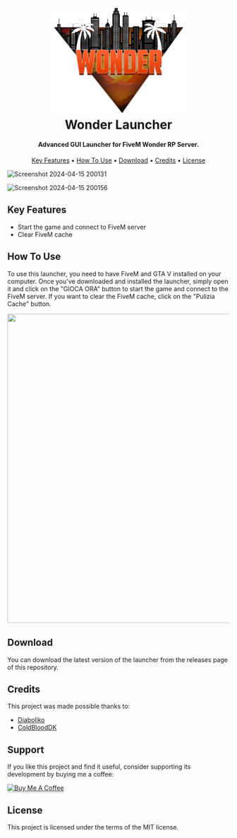 <h1 align="center">
    <br>
    <img src="images\logo.png" alt="FiveM Launcher" width="300"></a>
    <br>
    Wonder Launcher
    <br>
</h1>

<h4 align="center">Advanced GUI Launcher for FiveM Wonder RP Server.</h4>

<p align="center">
    <a href="#key-features">Key Features</a> •
    <a href="#how-to-use">How To Use</a> •
    <a href="#download">Download</a> •
    <a href="#credits">Credits</a> •
    <a href="#license">License</a>
</p>

![Screenshot 2024-04-15 200131](https://github.com/DiabolikoMods/WonderLauncher/assets/114475600/39471cf6-e6cf-490c-9a52-8fa7e92d73f0)

![Screenshot 2024-04-15 200156](https://github.com/DiabolikoMods/WonderLauncher/assets/114475600/54e2076a-dea0-4a74-9591-cbfb9c79735e)

## Key Features

* Start the game and connect to FiveM server
* Clear FiveM cache

## How To Use

To use this launcher, you need to have FiveM and GTA V installed on your computer. Once you've downloaded and installed the launcher, simply open it and click on the "GIOCA ORA" button to start the game and connect to the FiveM server. If you want to clear the FiveM cache, click on the "Pulizia Cache" button.

[<img src="https://img.youtube.com/vi/VDjYJ5GBbN8/hqdefault.jpg" width="1080" height="700"
/>](https://www.youtube.com/embed/VDjYJ5GBbN8)

## Download

You can download the latest version of the launcher from the releases page of this repository.

## Credits

This project was made possible thanks to:

* <a href="https://github.com/DiabolikoMods">Diaboliko</a>
* <a href="https://github.com/ColdbloodDK">ColdBloodDK</a>

## Support

If you like this project and find it useful, consider supporting its development by buying me a coffee:

<a href="https://www.buymeacoffee.com/diaboliko" target="_blank"><img src="https://www.buymeacoffee.com/assets/img/custom_images/purple_img.png" alt="Buy Me A Coffee" style="height: 41px !important;width: 174px !important;box-shadow: 0px 3px 2px 0px rgba(190, 190, 190, 0.5) !important;-webkit-box-shadow: 0px 3px 2px 0px rgba(190, 190, 190, 0.5) !important;" ></a>

## License

This project is licensed under the terms of the MIT license.
